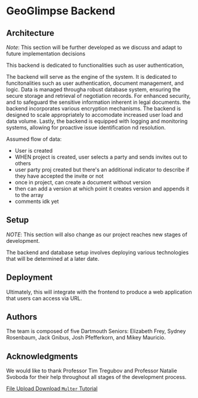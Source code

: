 # GeoGlimpse Backend

## Architecture

*Note*: This section will be further developed as we discuss and adapt to future implementation decisions

<!-- TODO:  overall descriptions of code organization and tools and libraries used
 -->

This backend is dedicated to functionalities such as user authentication, 

The backend will serve as the engine of the system. It is dedicated to funcitonalities such as user authentication, document management, and logic. Data is managed througha robust database system, ensuring the secure storage and retrieval of negotiation records. For enhanced security, and to safeguard the sensitive information inherent in legal documents. the backend incorporates various encryption mechanisms. The backend is designed to scale appropriately to accomodate increased user load and data volume. Lastly, the backend is equipped with logging and monitoring systems, allowing for proactive issue identification nd resolution.



Assumed flow of data:
- User is created
- WHEN project is created, user selects a party and sends invites out to others
- user party proj created but there's an additional indicator to describe if they have accepted the invite or not
- once in project, can create a document without version
- then can add a version at which point it creates version and appends it to the array
- comments idk yet


## Setup

<!-- TODO: how to get the project dev environment up and running, npm install etc, all necessary commands needed, environment variables etc -->

*NOTE*: This section will also change as our project reaches new stages of development.

The backend and database setup involves deploying various technologies that will be determined at a later date.

## Deployment

<!-- TODO: how to deploy the project
 -->
Ultimately, this will integrate with the frontend to produce a web application that users can access via URL.

## Authors

The team is composed of five Dartmouth Seniors: Elizabeth Frey, Sydney Rosenbaum, Jack Gnibus, Josh Pfefferkorn, and Mikey Mauricio.

## Acknowledgments

We would like to thank Professor Tim Tregubov and Professor Natalie Svoboda for their help throughout all stages of the development process.

[File Upload Download `Multer` Tutorial](https://abbaslanbay.medium.com/uploading-files-to-aws-s3-with-multer-and-the-node-js-aws-sdk-7cad8dc87fc2)